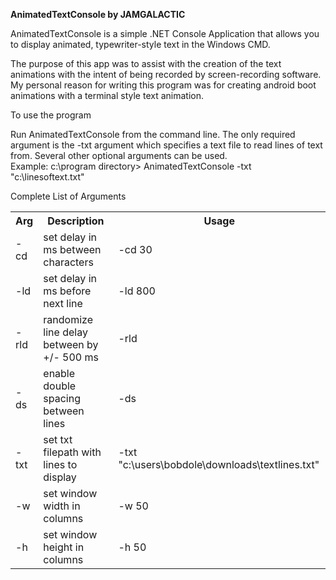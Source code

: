 <b>AnimatedTextConsole by JAMGALACTIC</b>
<p>AnimatedTextConsole is a simple .NET Console Application that allows you to display animated, typewriter-style text in the Windows CMD.</p>
<p>The purpose of this app was to assist with the creation of the text animations with the intent of being recorded by screen-recording software. My personal reason for writing this program was for creating android boot animations with a terminal style text animation.</p>
<p>To use the program</p>
<p>Run AnimatedTextConsole from the command line.  The only required argument is the -txt argument which specifies a text file to read lines of text from. Several other optional arguments can be used.<br>
Example: c:\program directory> AnimatedTextConsole -txt "c:\linesoftext.txt" 
</p>
<p>Complete List of Arguments</p>
<table>
<tr>
<th>Arg</th>
<th>Description</th>
<th>Usage</th>
</tr>
<tr><td>-cd</td><td>set delay in ms between characters</td><td>-cd 30</td></tr>
<tr><td>-ld</td><td>set delay in ms before next line</td><td>-ld 800</td></tr>
<tr><td>-rld</td><td>randomize line delay between by +/- 500 ms</td><td>-rld</td></tr>
<tr><td>-ds</td><td>enable double spacing between lines</td><td>-ds</td></tr>
<tr><td>-txt</td><td>set txt filepath with lines to display</td><td>-txt "c:\users\bobdole\downloads\textlines.txt"</td></tr>
<tr><td>-w</td><td>set window width in columns</td><td>-w 50</td></tr>
<tr><td>-h</td><td>set window height in columns</td><td>-h 50</td></tr>
</table>

